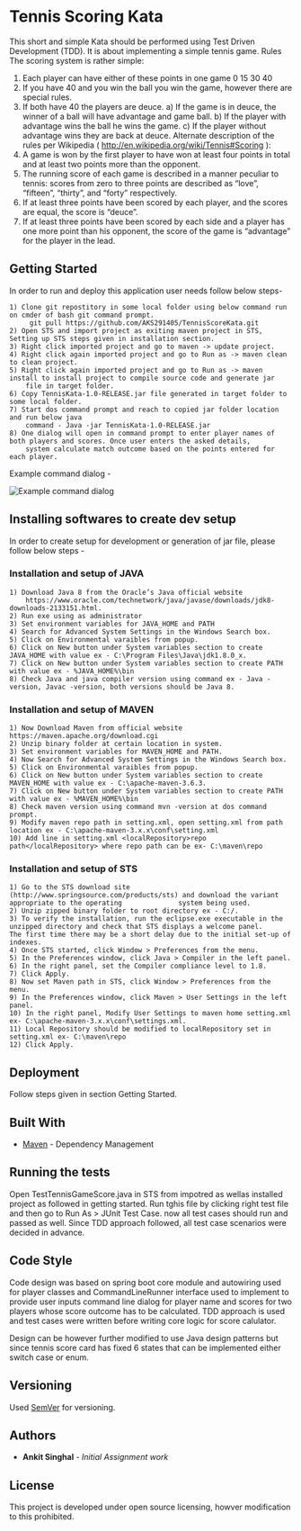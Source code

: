 # Tennis Scoring Kata

This short and simple Kata should be performed using Test Driven Development (TDD).
It is about implementing a simple tennis game.
Rules
The scoring system is rather simple:
  1) Each player can have either of these points in one game 0 15 30 40
  2) If you have 40 and you win the ball you win the game, however there are special rules.
  3) If both have 40 the players are deuce.
      a) If the game is in deuce, the winner of a ball will have advantage and game ball.
      b) If the player with advantage wins the ball he wins the game.
      c) If the player without advantage wins they are back at deuce.
Alternate description of the rules per Wikipedia ( http://en.wikipedia.org/wiki/Tennis#Scoring ):
  1) A game is won by the first player to have won at least four points in total and at least two points more than the opponent.
  2) The running score of each game is described in a manner peculiar to tennis: scores from zero to three points are described as            “love”, “fifteen”, “thirty”, and “forty” respectively.
  3) If at least three points have been scored by each player, and the scores are equal, the score is “deuce”.
  4) If at least three points have been scored by each side and a player has one more point than his opponent, the score of the game is        “advantage” for the player in the lead.
  
  ## Getting Started
  
  In order to run and deploy this application user needs follow below steps-
  
    1) Clone git repostitory in some local folder using below command run on cmder of bash git command prompt.
         git pull https://github.com/AKS291405/TennisScoreKata.git
    2) Open STS and import project as exiting maven project in STS, Setting up STS steps given in installation section.
    3) Right click imported project and go to maven -> update project.
    4) Right click again imported project and go to Run as -> maven clean to clean project.
    5) Right click again imported project and go to Run as -> maven install to install project to compile source code and generate jar
        file in target folder.
    6) Copy TennisKata-1.0-RELEASE.jar file generated in target folder to some local folder.
    7) Start dos command prompt and reach to copied jar folder location and run below java 
        command - Java -jar TennisKata-1.0-RELEASE.jar
    8) One dialog will open in command prompt to enter player names of both players and scores. Once user enters the asked details,
        system calculate match outcome based on the points entered for each player.
     
  Example command dialog -
  
   
  ![Example command dialog](https://github.com/AKS291405/TennisScoreKata/blob/master/command_dialog.png)
        
  ## Installing softwares to create dev setup
  In order to create setup for development or generation of jar file, please follow below steps -
  
  ### Installation and setup of JAVA 
    1) Download Java 8 from the Oracle’s Java official website 
        https://www.oracle.com/technetwork/java/javase/downloads/jdk8-downloads-2133151.html.
    2) Run exe using as administrator
    3) Set environment variables for JAVA_HOME and PATH
    4) Search for Advanced System Settings in the Windows Search box.
    5) Click on Environmental varaibles from popup.
    6) Click on New button under System variables section to create JAVA_HOME with value ex - C:\Program Files\Java\jdk1.8.0_x.
    7) Click on New button under System variables section to create PATH with value ex - %JAVA_HOME%\bin
    8) Check Java and java compiler version using command ex - Java -version, Javac -version, both versions should be Java 8.
    
  ### Installation and setup of MAVEN  
    1) Now Download Maven from official website https://maven.apache.org/download.cgi
    2) Unzip binary folder at certain location in system.
    3) Set environment variables for MAVEN_HOME and PATH.
    4) Now Search for Advanced System Settings in the Windows Search box.
    5) Click on Environmental varaibles from popup.
    6) Click on New button under System variables section to create MAVEN_HOME with value ex - C:\apache-maven-3.6.3.
    7) Click on New button under System variables section to create PATH with value ex - %MAVEN_HOME%\bin
    8) Check maven version using command mvn -version at dos command prompt.
    9) Modify maven repo path in setting.xml, open setting.xml from path location ex - C:\apache-maven-3.x.x\conf\setting.xml
    10) Add line in setting.xml <localRepository>repo path</localRepository> where repo path can be ex- C:\maven\repo
    
  ### Installation and setup of STS  
    1) Go to the STS download site (http://www.springsource.com/products/sts) and download the variant appropriate to the operating              system being used.
    2) Unzip zipped binary folder to root directory ex - C:/.
    3) To verify the installation, run the eclipse.exe executable in the unzipped directory and check that STS displays a welcome panel.           The first time there may be a short delay due to the initial set-up of indexes.
    4) Once STS started, click Window > Preferences from the menu.
    5) In the Preferences window, click Java > Compiler in the left panel.
    6) In the right panel, set the Compiler compliance level to 1.8.
    7) Click Apply.
    8) Now set Maven path in STS, click Window > Preferences from the menu.
    9) In the Preferences window, click Maven > User Settings in the left panel.
    10) In the right panel, Modify User Settings to maven home setting.xml ex- C:\apache-maven-3.x.x\conf\settings.xml.
    11) Local Repository should be modified to localRepository set in setting.xml ex- C:\maven\repo
    12) Click Apply.
    
  ## Deployment
  Follow steps given in section Getting Started.
  
  ## Built With
  * [Maven](https://maven.apache.org/) - Dependency Management
  
  ## Running the tests
  Open TestTennisGameScore.java in STS from impotred as wellas installed project as followed in getting started. Run tghis file by         clicking right test file and then go to Run As > JUnit Test Case. now all test cases should run and passed as well. Since TDD approach   followed, all test case scenarios were decided in advance.
  
  ## Code Style
  Code design was based on spring boot core module and autowiring used for player classes and CommandLineRunner interface used to         implement to provide user inputs command line dialog for player name and scores for two players whose score outcome has to be           calculated. TDD approach is used and test cases were written before writing core logic for score calulator.
  
  Design can be however further modified to use Java design patterns but since tennis score card has fixed 6 states that can be           implemented either switch case or enum.
  
  ## Versioning
  Used [SemVer](http://semver.org/) for versioning.
  
  ## Authors

  * **Ankit Singhal** - *Initial Assignment work*
  
  ## License
  This project is developed under open source licensing, howver modification to this prohibited.
